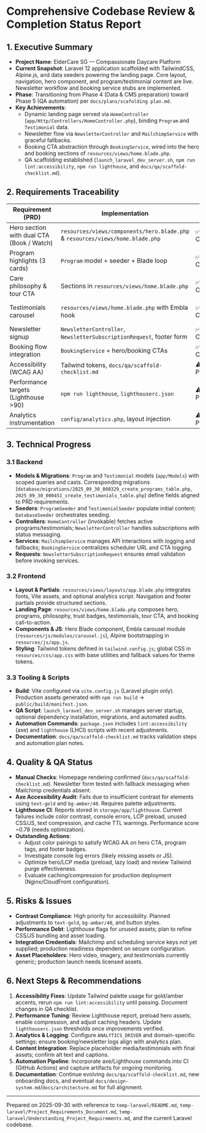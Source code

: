 # Comprehensive Codebase Review & Completion Status Report

## 1. Executive Summary
- **Project Name**: ElderCare SG — Compassionate Daycare Platform
- **Current Snapshot**: Laravel 12 application scaffolded with TailwindCSS, Alpine.js, and data seeders powering the landing page. Core layout, navigation, hero component, and program/testimonial content are live. Newsletter workflow and booking service stubs are implemented.
- **Phase**: Transitioning from Phase 4 (Data & CMS preparation) toward Phase 5 (QA automation) per `docs/plans/scafolding plan.md`.
- **Key Achievements**:
  - Dynamic landing page served via `HomeController` (`app/Http/Controllers/HomeController.php`), binding `Program` and `Testimonial` data.
  - Newsletter flow via `NewsletterController` and `MailchimpService` with graceful fallbacks.
  - Booking CTA abstraction through `BookingService`, wired into the hero and booking sections of `resources/views/home.blade.php`.
  - QA scaffolding established (`launch_laravel_dev_server.sh`, `npm run lint:accessibility`, `npm run lighthouse`, and `docs/qa/scaffold-checklist.md`).

## 2. Requirements Traceability
| Requirement (PRD) | Implementation | Status | Notes |
|-------------------|----------------|--------|-------|
| Hero section with dual CTA (Book / Watch) | `resources/views/components/hero.blade.php` & `resources/views/home.blade.php` | ✅ Complete | Video placeholder pending final media, CTA links wired to booking URL |
| Program highlights (3 cards) | `Program` model + seeder + Blade loop | ✅ Complete | Dynamic icons currently emoji-based, consider SVG icons |
| Care philosophy & tour CTA | Sections in `resources/views/home.blade.php` | ✅ Complete | Media assets remain placeholders |
| Testimonials carousel | `resources/views/home.blade.php` with Embla hook | ✅ Complete | Carousel JS initialised via `resources/js/modules/carousel.js`; Embla assets still placeholder |
| Newsletter signup | `NewsletterController`, `NewsletterSubscriptionRequest`, footer form | ✅ Complete | Requires Mailchimp credentials for production |
| Booking flow integration | `BookingService` + hero/booking CTAs | ✅ Complete | Logging enabled; external scheduler URL configurable |
| Accessibility (WCAG AA) | Tailwind tokens, `docs/qa/scaffold-checklist.md` | ⚠ In Progress | Axe flagged contrast issues for gold/amber accents |
| Performance targets (Lighthouse >90) | `npm run lighthouse`, `lighthouserc.json` | ⚠ In Progress | Several performance/caching assertions failing |
| Analytics instrumentation | `config/analytics.php`, layout injection | ⚠ Pending | Requires environment configuration and script selection |

## 3. Technical Progress
### 3.1 Backend
- **Models & Migrations**: `Program` and `Testimonial` models (`app/Models`) with scoped queries and casts. Corresponding migrations (`database/migrations/2025_09_30_000329_create_programs_table.php`, `2025_09_30_000451_create_testimonials_table.php`) define fields aligned to PRD requirements.
- **Seeders**: `ProgramSeeder` and `TestimonialSeeder` populate initial content; `DatabaseSeeder` orchestrates seeding.
- **Controllers**: `HomeController` (invokable) fetches active programs/testimonials; `NewsletterController` handles subscriptions with status messaging.
- **Services**: `MailchimpService` manages API interactions with logging and fallbacks; `BookingService` centralizes scheduler URL and CTA logging.
- **Requests**: `NewsletterSubscriptionRequest` ensures email validation before invoking services.

### 3.2 Frontend
- **Layout & Partials**: `resources/views/layouts/app.blade.php` integrates fonts, Vite assets, and optional analytics script. Navigation and footer partials provide structured sections.
- **Landing Page**: `resources/views/home.blade.php` composes hero, programs, philosophy, trust badges, testimonials, tour CTA, and booking call-to-action.
- **Components & JS**: Hero Blade component, Embla carousel module (`resources/js/modules/carousel.js`), Alpine bootstrapping in `resources/js/app.js`.
- **Styling**: Tailwind tokens defined in `tailwind.config.js`; global CSS in `resources/css/app.css` with base utilities and fallback values for theme tokens.

### 3.3 Tooling & Scripts
- **Build**: Vite configured via `vite.config.js` (Laravel plugin only). Production assets generated with `npm run build` → `public/build/manifest.json`.
- **QA Script**: `launch_laravel_dev_server.sh` manages server startup, optional dependency installation, migrations, and automated audits.
- **Automation Commands**: `package.json` includes `lint:accessibility` (axe) and `lighthouse` (LHCI) scripts with recent adjustments.
- **Documentation**: `docs/qa/scaffold-checklist.md` tracks validation steps and automation plan notes.

## 4. Quality & QA Status
- **Manual Checks**: Homepage rendering confirmed (`docs/qa/scaffold-checklist.md`). Newsletter form tested with fallback messaging when Mailchimp credentials absent.
- **Axe Accessibility Audit**: Fails due to insufficient contrast for elements using `text-gold` and `bg-amber/40`. Requires palette adjustments.
- **Lighthouse CI**: Reports stored in `storage/app/lighthouse`. Current failures include color contrast, console errors, LCP preload, unused CSS/JS, text compression, and cache TTL warnings. Performance score ~0.78 (needs optimization).
- **Outstanding Actions**:
  - Adjust color pairings to satisfy WCAG AA on hero CTA, program tags, and footer badges.
  - Investigate console log errors (likely missing assets or JS).
  - Optimize hero/LCP media (preload, lazy load) and review Tailwind purge effectiveness.
  - Evaluate caching/compression for production deployment (Nginx/CloudFront configuration).

## 5. Risks & Issues
- **Contrast Compliance**: High priority for accessibility. Planned adjustments to `text-gold`, `bg-amber/40`, and button styles.
- **Performance Debt**: Lighthouse flags for unused assets; plan to refine CSS/JS bundling and asset loading.
- **Integration Credentials**: Mailchimp and scheduling service keys not yet supplied; production readiness dependent on secure configuration.
- **Asset Placeholders**: Hero video, imagery, and testimonials currently generic; production launch needs licensed assets.

## 6. Next Steps & Recommendations
1. **Accessibility Fixes**: Update Tailwind palette usage for gold/amber accents, rerun `npm run lint:accessibility` until passing. Document changes in QA checklist.
2. **Performance Tuning**: Review Lighthouse report, preload hero assets, enable compression, and adjust caching headers. Update `lighthouserc.json` thresholds once improvements verified.
3. **Analytics & Logging**: Configure `ANALYTICS_DRIVER` and domain-specific settings; ensure booking/newsletter logs align with analytics plan.
4. **Content Integration**: Replace placeholder media/testimonials with final assets; confirm alt text and captions.
5. **Automation Pipeline**: Incorporate axe/Lighthouse commands into CI (GitHub Actions) and capture artifacts for ongoing monitoring.
6. **Documentation**: Continue evolving `docs/qa/scaffold-checklist.md`, new onboarding docs, and eventual `docs/design-system.md`/`docs/architecture.md` for full alignment.

---
Prepared on 2025-09-30 with reference to `temp-laravel/README.md`, `temp-laravel/Project_Requirements_Document.md`, `temp-laravel/Understanding_Project_Requirements.md`, and the current Laravel codebase.
